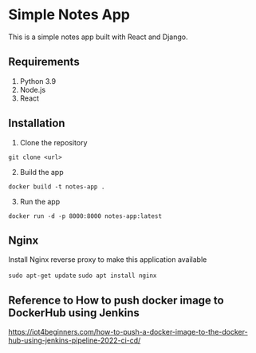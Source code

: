 # Simple Notes App
This is a simple notes app built with React and Django.

## Requirements
1. Python 3.9
2. Node.js
3. React

## Installation
1. Clone the repository
```
git clone <url>
```

2. Build the app
```
docker build -t notes-app .
```

3. Run the app
```
docker run -d -p 8000:8000 notes-app:latest
```

## Nginx

Install Nginx reverse proxy to make this application available

`sudo apt-get update`
`sudo apt install nginx`

## Reference to How to push docker image to DockerHub using Jenkins
https://iot4beginners.com/how-to-push-a-docker-image-to-the-docker-hub-using-jenkins-pipeline-2022-ci-cd/
